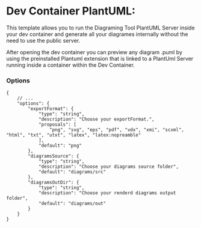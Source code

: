 # Dev Container PlantUML:
This template allows you to run the Diagraming Tool PlantUML Server inside your dev container and generate all your diagrames internally without the need to use the public server.

After opening the dev container you can preview any diagram .puml by using the preinstalled Plantuml extension that is linked to a PlantUml Server running inside a container within the Dev Container. 



### Options


```jsonc
{
    // ...
    "options": {
        "exportFormat": {
            "type": "string",
            "description": "Choose your exportFormat.",
            "proposals": [
                "png", "svg", "eps", "pdf", "vdx", "xmi", "scxml", "html", "txt", "utxt", "latex", "latex:nopreamble"
            ],
            "default": "png"
        },
        "diagramsSource": {
            "type": "string",
            "description": "Choose your diagrams source folder",
            "default": "diagrams/src"
        },
        "diagramsOutDir": {
            "type": "string",
            "description": "Choose your renderd diagrams output folder",
            "default": "diagrams/out"
        }
    }
}
```
